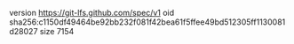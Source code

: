 version https://git-lfs.github.com/spec/v1
oid sha256:c1150df49464be92bb232f081f42bea61f5ffee49bd512305ff1130081d28027
size 7154
